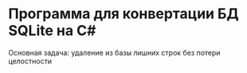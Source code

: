 # Программа для конвертации БД SQLite на C#
Основная задача: удаление из базы лишних строк без потери целостности
